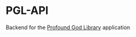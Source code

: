 # PGL-API

Backend for the <a href='https://github.com/UcGeorge/profound_god_library'>Profound God Library</a> application
